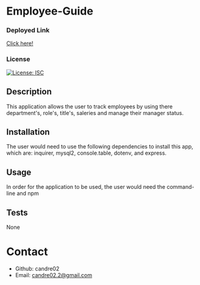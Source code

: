# Employee-Guide

### Deployed Link
[Click here!](https://watch.screencastify.com/v/mhqj9GJXkGskw8XO43cE)

### License
[![License: ISC](https://img.shields.io/badge/License-ISC-blue.svg)](https://opensource.org/licenses/ISC)

## Description
This application allows the user to track employees by using there department's, role's, title's, saleries and manage their manager status.

## Installation
The user would need to use the following dependencies to install this app, which are: inquirer, mysql2, console.table, dotenv, and express.

## Usage
In order for the application to be used, the user would need the command-line and npm

## Tests
None

# Contact
* Github: candre02
* Email: candre02.2@gmail.com
